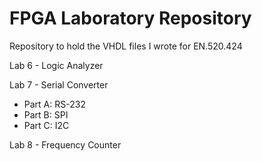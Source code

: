 # FPGA Laboratory Repository
Repository to hold the VHDL files I wrote for EN.520.424

Lab 6 - Logic Analyzer

Lab 7 - Serial Converter
* Part A: RS-232
* Part B: SPI
* Part C: I2C

Lab 8 - Frequency Counter
